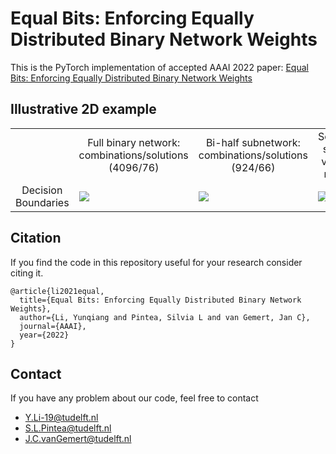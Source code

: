# Equal Bits: Enforcing Equally Distributed Binary Network Weights
This is the PyTorch implementation of accepted AAAI 2022 paper: [Equal Bits: Enforcing Equally Distributed Binary Network Weights](https://arxiv.org/abs/2112.03406)

<!-- 
### Glance

```
settings ── Toy Example ── ── ──CIFAR10 ── ── ── CIFAR100 ── ── ── ImageNet     
             └── toy_example.py   └── trainer.py   └──              └── 
    	     			       
``` -->


## Illustrative 2D example
<table border=0 >
	<tbody>
    <tr>
			<td>  </td>
			<td align="center"> Full binary network:  combinations/solutions (4096/76) </td>
			<td align="center"> Bi-half subnetwork:  combinations/solutions (924/66) </td>
			<td align="center"> Solution space vs bit-ratios </td>
		</tr>
		<tr>
			<td width="19%" align="center"> Decision Boundaries </td>
			<td width="27%" > <img src="https://github.com/liyunqianggyn/Equal-Bits-BNN/blob/main/ToyExample/FullBNN.png"> </td>
			<td width="27%"> <img src="https://github.com/liyunqianggyn/Equal-Bits-BNN/blob/main/ToyExample/Ours.png"> </td>
			<td width="27%"> <img src="https://github.com/liyunqianggyn/Equal-Bits-BNN/blob/main/ToyExample/Decisions_bits.png"> </td>
		</tr>
	</tbody>
</table>


## Citation

If you find the code in this repository useful for your research consider citing it.

```
@article{li2021equal,
  title={Equal Bits: Enforcing Equally Distributed Binary Network Weights},
  author={Li, Yunqiang and Pintea, Silvia L and van Gemert, Jan C},
  journal={AAAI},
  year={2022}
}
```

## Contact
If you have any problem about our code, feel free to contact

 - Y.Li-19@tudelft.nl
 - S.L.Pintea@tudelft.nl
 - J.C.vanGemert@tudelft.nl

